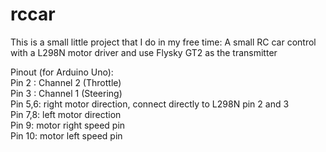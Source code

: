 # rccar
This is a small little project that I do in my free time: A small RC car control with a L298N motor driver and use Flysky GT2 as the transmitter

Pinout (for Arduino Uno):<br />
Pin 2 : Channel 2 (Throttle)<br />
Pin 3 : Channel 1 (Steering)<br />
Pin 5,6: right motor direction, connect directly to L298N pin 2 and 3<br />
Pin 7,8: left motor direction<br />
Pin 9: motor right speed pin<br />
Pin 10: motor left speed pin<br />
